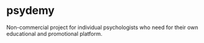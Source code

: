 # psydemy

Non-commercial project for individual psychologists who need for their own educational and promotional platform.
